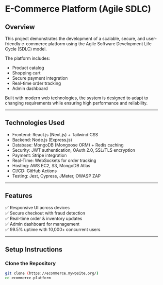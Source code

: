 # E-Commerce Platform (Agile SDLC)

## Overview  
This project demonstrates the development of a scalable, secure, and user-friendly e-commerce platform using the Agile Software Development Life Cycle (SDLC) model.  

The platform includes:  
- Product catalog  
- Shopping cart  
- Secure payment integration  
- Real-time order tracking  
- Admin dashboard  

Built with modern web technologies, the system is designed to adapt to changing requirements while ensuring high performance and reliability.

---

##  Technologies Used  

- Frontend: React.js (Next.js) + Tailwind CSS  
- Backend: Node.js (Express.js)  
- Database: MongoDB (Mongoose ORM) + Redis caching  
- Security: JWT authentication, OAuth 2.0, SSL/TLS encryption  
- Payment: Stripe integration  
- Real-Time: WebSockets for order tracking  
- Hosting: AWS EC2, S3, MongoDB Atlas  
- CI/CD: GitHub Actions  
- Testing: Jest, Cypress, JMeter, OWASP ZAP  

---

##  Features  

✅ Responsive UI across devices  
✅ Secure checkout with fraud detection  
✅ Real-time order & inventory updates  
✅ Admin dashboard for management  
✅ 99.5% uptime with 10,000+ concurrent users 

---

##  Setup Instructions  

### Clone the Repository  
```bash
git clone (https://ecommerce.mywpsite.org/)
cd ecommerce-platform
